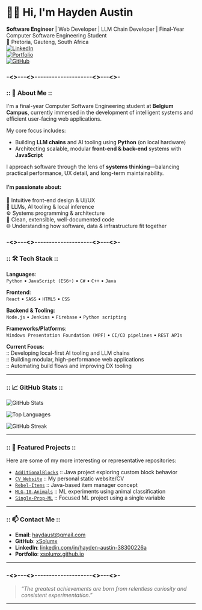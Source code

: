 # 👨‍💻 Hi, I'm Hayden Austin

**Software Engineer** | Web Developer | LLM Chain Developer | Final-Year Computer Software Engineering Student  
📍 Pretoria, Gauteng, South Africa  
[![LinkedIn](https://img.shields.io/badge/LinkedIn-blue?logo=linkedin&style=flat)](https://www.linkedin.com/in/hayden-austin-38300226a)  
[![Portfolio](https://img.shields.io/badge/Portfolio-Web-blueviolet?logo=google-chrome&style=flat)](https://xsolumx.github.io/)  
[![GitHub](https://img.shields.io/badge/GitHub-xSolumx-black?logo=github&style=flat)](https://github.com/xSolumx)

### -<>---<>--------------------<>---<>-

### :: 🧠 About Me ::

I'm a final-year Computer Software Engineering student at **Belgium Campus**, currently immersed in the development of intelligent systems and efficient user-facing web applications.

My core focus includes:
- Building **LLM chains** and AI tooling using **Python** (on local hardware)
- Architecting scalable, modular **front-end & back-end** systems with **JavaScript**

I approach software through the lens of **systems thinking**—balancing practical performance, UX detail, and long-term maintainability.

#### I’m passionate about:
:art: Intuitive front-end design & UI/UX  
:robot: LLMs, AI tooling & local inference  
:gear: Systems programming & architecture  
:scroll: Clean, extensible, well-documented code  
:globe_with_meridians: Understanding how software, data & infrastructure fit together  

### -<>---<>--------------------<>---<>-

### :: 🛠️ Tech Stack ::

**Languages**:  
`Python` • `JavaScript (ES6+)` • `C#` • `C++` • `Java`  

**Frontend**:  
`React` • `SASS` • `HTML5` • `CSS`

**Backend & Tooling**:  
`Node.js` • `Jenkins` • `Firebase` • `Python scripting`

**Frameworks/Platforms**:  
`Windows Presentation Foundation (WPF)` • `CI/CD pipelines` • `REST APIs` 

**Current Focus**:  
:: Developing local-first AI tooling and LLM chains  
:: Building modular, high-performance web applications  
:: Automating build flows and improving DX tooling  

---

### :: 📈 GitHub Stats ::

![GitHub Stats](https://github-readme-stats.vercel.app/api?username=xSolumx&show_icons=true&theme=tokyonight)

![Top Languages](https://github-readme-stats.vercel.app/api/top-langs/?username=xSolumx&layout=compact&theme=tokyonight)

![GitHub Streak](https://streak-stats.demolab.com/?user=xSolumx&theme=tokyonight)

---

### :: 🚀 Featured Projects ::

Here are some of my more interesting or representative repositories:

- [`AdditionalBlocks`](https://github.com/xSolumx/AdditionalBlocks) :: Java project exploring custom block behavior  
- [`CV_Website`](https://github.com/xSolumx/CV_Website) :: My personal static website/CV  
- [`Rebel-Items`](https://github.com/xSolumx/Rebel-Items) :: Java-based item manager concept  
- [`MLG-10-Animals`](https://github.com/xSolumx/MLG-10-Animals) :: ML experiments using animal classification  
- [`Single-Prop-ML`](https://github.com/xSolumx/Single-Prop-ML) :: Focused ML project using a single variable

---

### :: 📫 Contact Me ::

- **Email**: haydaust@gmail.com  
- **GitHub**: [xSolumx](https://github.com/xSolumx)  
- **LinkedIn**: [linkedin.com/in/hayden-austin-38300226a](https://www.linkedin.com/in/hayden-austin-38300226a)  
- **Portfolio**: [xsolumx.github.io](https://xsolumx.github.io/)

---

### -<>---<>--------------------<>---<>-

> *“The greatest achievements are born from relentless curiosity and consistent experimentation.”*

---

